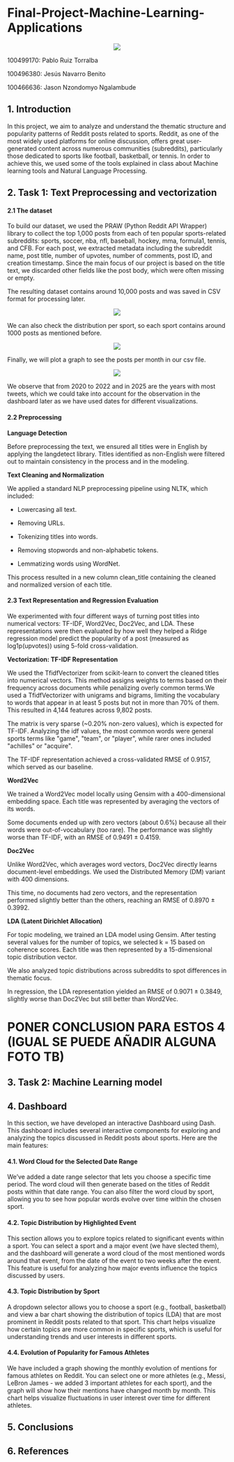 # Final-Project-Machine-Learning-Applications


<p align="center">
  <img src="images/logo_uc3m.png">
</p>



100499170: Pablo Ruiz Torralba

100496380: Jesús Navarro Benito 

100466636: Jason Nzondomyo Ngalambude


## 1. Introduction

In this project, we aim to analyze and understand the thematic structure and popularity patterns of Reddit posts related to sports. Reddit, as one of the most widely used platforms for online discussion, offers great user-generated content across numerous communities (subreddits), particularly those dedicated to sports like football, basketball, or tennis. In order to achieve this, we used some of the tools explained in class about Machine learning tools and Natural Language Processing.

## 2. Task 1: Text Preprocessing and vectorization

#### 2.1 The dataset
To build our dataset, we used the PRAW (Python Reddit API Wrapper) library to collect the top 1,000 posts from each of ten popular sports-related subreddits: sports, soccer, nba, nfl, baseball, hockey, mma, formula1, tennis, and CFB. For each post, we extracted metadata including the subreddit name, post title, number of upvotes, number of comments, post ID, and creation timestamp. Since the main focus of our project is based on the title text, we discarded other fields like the post body, which were often missing or empty.

The resulting dataset contains around 10,000 posts and was saved in CSV format for processing later.

<p align="center">
  <img src="images/csv_head.png">
</p>

We can also check the distribution per sport, so each sport contains around 1000 posts as mentioned before.
<p align="center">
  <img src="images/posts_p_subreddit.png">
</p>

Finally, we will plot a graph to see the posts per month in our csv file.

<p align="center">
  <img src="images/posts_p_month.png">
</p>


We observe that from 2020 to 2022 and in 2025 are the years with most tweets, which we could take into account for the observation in the dashboard later as we have used dates for different visualizations.

#### 2.2 Preprocessing

**Language Detection**

Before preprocessing the text, we ensured all titles were in English by applying the langdetect library. Titles identified as non-English were filtered out to maintain consistency in the process and in the modeling.

**Text Cleaning and Normalization**

We applied a standard NLP preprocessing pipeline using NLTK, which included:

- Lowercasing all text.

- Removing URLs.

- Tokenizing titles into words.

- Removing stopwords and non-alphabetic tokens.

- Lemmatizing words using WordNet.

This process resulted in a new column clean_title containing the cleaned and normalized version of each title.



#### 2.3 Text Representation and Regression Evaluation

We experimented with four different ways of turning post titles into numerical vectors: TF-IDF, Word2Vec, Doc2Vec, and LDA. These representations were then evaluated by how well they helped a Ridge regression model predict the popularity of a post (measured as log1p(upvotes)) using 5-fold cross-validation.

**Vectorization: TF-IDF Representation**

We used the TfidfVectorizer from scikit-learn to convert the cleaned titles into numerical vectors. This method assigns weights to terms based on their frequency across documents while penalizing overly common terms.We used a TfidfVectorizer with unigrams and bigrams, limiting the vocabulary to words that appear in at least 5 posts but not in more than 70% of them. This resulted in 4,144 features across 9,802 posts.

The matrix is very sparse (~0.20% non-zero values), which is expected for TF-IDF. Analyzing the idf values, the most common words were general sports terms like "game", "team", or "player", while rarer ones included "achilles" or "acquire".

The TF-IDF representation achieved a cross-validated RMSE of 0.9157, which served as our baseline.


**Word2Vec**

We trained a Word2Vec model locally using Gensim with a 400-dimensional embedding space. Each title was represented by averaging the vectors of its words.

Some documents ended up with zero vectors (about 0.6%) because all their words were out-of-vocabulary (too rare). The performance was slightly worse than TF-IDF, with an RMSE of 0.9491 ± 0.4159.


**Doc2Vec**

Unlike Word2Vec, which averages word vectors, Doc2Vec directly learns document-level embeddings. We used the Distributed Memory (DM) variant with 400 dimensions.

This time, no documents had zero vectors, and the representation performed slightly better than the others, reaching an RMSE of 0.8970 ± 0.3992.


**LDA (Latent Dirichlet Allocation)**

For topic modeling, we trained an LDA model using Gensim. After testing several values for the number of topics, we selected k = 15 based on coherence scores. Each title was then represented by a 15-dimensional topic distribution vector.

We also analyzed topic distributions across subreddits to spot differences in thematic focus.

In regression, the LDA representation yielded an RMSE of 0.9071 ± 0.3849, slightly worse than Doc2Vec but still better than Word2Vec.




# PONER CONCLUSION PARA ESTOS 4 (IGUAL SE PUEDE AÑADIR ALGUNA FOTO TB)

## 3. Task 2:  Machine Learning model


## 4. Dashboard

In this section, we have developed an interactive Dashboard using Dash. This dashboard includes several interactive components for exploring and analyzing the topics discussed in Reddit posts about sports. Here are the main features:

#### 4.1. Word Cloud for the Selected Date Range
We’ve added a date range selector that lets you choose a specific time period. The word cloud will then generate based on the titles of Reddit posts within that date range. You can also filter the word cloud by sport, allowing you to see how popular words evolve over time within the chosen sport.

#### 4.2. Topic Distribution by Highlighted Event
This section allows you to explore topics related to significant events within a sport. You can select a sport and a major event (we have slected them), and the dashboard will generate a word cloud of the most mentioned words around that event, from the date of the event to two weeks after the event. This feature is useful for analyzing how major events influence the topics discussed by users.

#### 4.3. Topic Distribution by Sport
A dropdown selector allows you to choose a sport (e.g., football, basketball) and view a bar chart showing the distribution of topics (LDA) that are most prominent in Reddit posts related to that sport. This chart helps visualize how certain topics are more common in specific sports, which is useful for understanding trends and user interests in different sports.

#### 4.4. Evolution of Popularity for Famous Athletes
We have included a graph showing the monthly evolution of mentions for famous athletes on Reddit. You can select one or more athletes (e.g., Messi, LeBron James - we added 3 important athletes for each sport), and the graph will show how their mentions have changed month by month. This chart helps visualize fluctuations in user interest over time for different athletes. 


## 5. Conclusions


## 6. References
